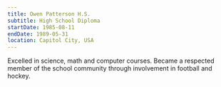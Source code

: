 ```yaml
---
title: Owen Patterson H.S.
subtitle: High School Diploma
startDate: 1985-08-11
endDate: 1989-05-31
location: Capitol City, USA
---
```


Excelled in science, math and computer courses. Became a respected member of the school community through involvement in football and hockey.
